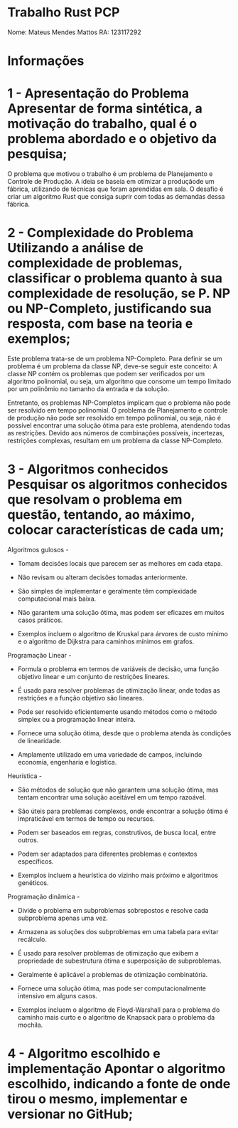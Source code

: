 # Trabalho Rust PCP

Nome: Mateus Mendes Mattos
RA: 123117292

# Informações

# 1 - Apresentação do Problema Apresentar de forma sintética, a motivação do trabalho, qual é o problema abordado e o objetivo da pesquisa;

  O problema que motivou o trabalho é um problema de Planejamento e Controle de Produção. A ideia se baseia em otimizar a produçãode um fábrica, utilizando de técnicas que foram aprendidas em sala. O desafio é criar um algoritmo Rust que consiga suprir com todas as demandas dessa fábrica. 

# 2 - Complexidade do Problema Utilizando a análise de complexidade de problemas, classificar o problema quanto à sua complexidade de resolução, se P. NP ou NP-Completo, justificando sua resposta, com base na teoria e exemplos;
  Este problema trata-se de um problema NP-Completo. Para definir se um problema é um problema da classe NP, deve-se seguir este conceito:  A classe NP contém os problemas que podem ser verificados por um algoritmo polinomial, ou seja, um algoritmo que consome um tempo limitado por um polinômio no tamanho da entrada e da solução.

Entretanto, os problemas NP-Completos implicam que o problema não pode ser resolvido em tempo polinomial. O problema de Planejamento e controle de produção não pode ser resolvido em tempo polinomial, ou seja, não é possível encontrar uma solução ótima para este problema, atendendo todas as restrições. Devido aos números de combinações possíveis, incertezas, restrições complexas, resultam em um problema da classe NP-Completo.

# 3 - Algoritmos conhecidos Pesquisar os algoritmos conhecidos que resolvam o problema em questão, tentando, ao máximo, colocar características de cada um;
 Algoritmos gulosos - 

* Tomam decisões locais que parecem ser as melhores em cada etapa.

* Não revisam ou alteram decisões tomadas anteriormente.

* São simples de implementar e geralmente têm complexidade computacional mais baixa.

* Não garantem uma solução ótima, mas podem ser eficazes em muitos casos práticos.

* Exemplos incluem o algoritmo de Kruskal para árvores de custo mínimo e o algoritmo de Dijkstra para caminhos mínimos em grafos.

Programação Linear - 

* Formula o problema em termos de variáveis de decisão, uma função objetivo linear e um conjunto de restrições lineares.

* É usado para resolver problemas de otimização linear, onde todas as restrições e a função objetivo são lineares.

* Pode ser resolvido eficientemente usando métodos como o método simplex ou a programação linear inteira.

* Fornece uma solução ótima, desde que o problema atenda às condições de linearidade.

* Amplamente utilizado em uma variedade de campos, incluindo economia, engenharia e logística.

Heurística - 

* São métodos de solução que não garantem uma solução ótima, mas tentam encontrar uma solução aceitável em um tempo razoável.

* São úteis para problemas complexos, onde encontrar a solução ótima é impraticável em termos de tempo ou recursos.

* Podem ser baseados em regras, construtivos, de busca local, entre outros.

* Podem ser adaptados para diferentes problemas e contextos específicos.

* Exemplos incluem a heurística do vizinho mais próximo e algoritmos genéticos.

Programação dinâmica - 

* Divide o problema em subproblemas sobrepostos e resolve cada subproblema apenas uma vez.

* Armazena as soluções dos subproblemas em uma tabela para evitar recálculo.

* É usado para resolver problemas de otimização que exibem a propriedade de subestrutura ótima e superposição de subproblemas.

* Geralmente é aplicável a problemas de otimização combinatória.

* Fornece uma solução ótima, mas pode ser computacionalmente intensivo em alguns casos.

* Exemplos incluem o algoritmo de Floyd-Warshall para o problema do caminho mais curto e o algoritmo de Knapsack para o problema da mochila.

# 4 - Algoritmo escolhido e implementação Apontar o algoritmo escolhido, indicando a fonte de onde tirou o mesmo, implementar e versionar no GitHub;
